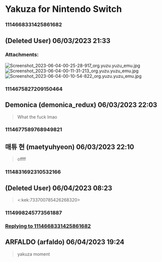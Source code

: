 # Yakuza for Nintendo Switch
### 1114668331425861682
##  (Deleted User) 06/03/2023 21:33 

> 
### Attachments: 
![Screenshot_2023-06-04-00-25-28-917_org.yuzu.yuzu_emu.jpg](https://yuzudiscordbackup.s3.us-west-2.amazonaws.com/files-media/1114668331425861682_Screenshot_2023-06-04-00-25-28-917_org.yuzu.yuzu_emu.jpg)
![Screenshot_2023-06-04-00-11-31-213_org.yuzu.yuzu_emu.jpg](https://yuzudiscordbackup.s3.us-west-2.amazonaws.com/files-media/1114668331425861682_Screenshot_2023-06-04-00-11-31-213_org.yuzu.yuzu_emu.jpg)
![Screenshot_2023-06-04-00-10-54-822_org.yuzu.yuzu_emu.jpg](https://yuzudiscordbackup.s3.us-west-2.amazonaws.com/files-media/1114668331425861682_Screenshot_2023-06-04-00-10-54-822_org.yuzu.yuzu_emu.jpg)

### 1114675827209150464
## Demonica (demonica_redux) 06/03/2023 22:03 

> What the fuck lmao

### 1114677589768949821
## 매튜 현 (maetyuhyeon) 06/03/2023 22:10 

> offff

### 1114831692310532166
##  (Deleted User) 06/04/2023 08:23 

> <:kek:733700785426268320>

### 1114998245773561887
### [Replying to 1114668331425861682](#1114668331425861682)
## ARFALDO (arfaldo) 06/04/2023 19:24 

> yakuza moment

